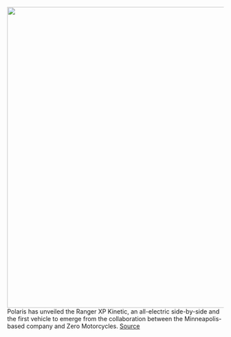 <img src='https://cdn.vox-cdn.com/thumbor/YEggRh9x7cYxaAWdY1EPDpAX9pA=/0x0:2000x1334/1200x800/filters:focal(840x507:1160x827)/cdn.vox-cdn.com/uploads/chorus_image/image/70213691/2023_ranger_xp_kinetic_icy_blue_pearl_image_riding_SIX6631_04983.0.jpg' width='700px' /><br/>
Polaris has unveiled the Ranger XP Kinetic, an all-electric side-by-side and the first vehicle to emerge from the collaboration between the Minneapolis-based company and Zero Motorcycles.
<a href='https://www.theverge.com/2021/12/1/22809628/polaris-ranger-xp-kinetic-electric-utv-price-specs-zero'> Source <a/>